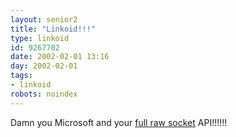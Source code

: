 ```yaml
---
layout: senior2
title: "Linkoid!!!"
type: linkoid
id: 9267702
date: 2002-02-01 13:16
day: 2002-02-01
tags:
- linkoid
robots: noindex
---
```

<p>Damn you Microsoft and your <a href="http://www.tupbiosystems.com/articles/win_xp.html" title="It's obviously got this bloke 'raw'!!!!">full raw socket</a> API!!!!!!</p>
